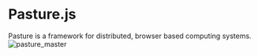 # Pasture.js
Pasture is a framework for distributed, browser based computing systems.
![pasture_master](https://cloud.githubusercontent.com/assets/998947/7757595/90df317c-fffb-11e4-9a10-f0d2c287a8c7.png)
